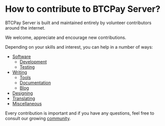 # How to contribute to BTCPay Server?

BTCPay Server is built and maintained entirely by volunteer contributors around the internet.

We welcome, appreciate and encourage new contributions. 

Depending on your skills and interest, you can help in a number of ways:

* [Software](../Contribute/ContributeDev/README.md)
  * [Development](../Contribute/ContributeDev/ContributeDevCode.md)
  * [Testing](../Contribute/ContributeDev/ContributeDevTest.md)
* [Writing](../Contribute/ContributeWrite/README.md)
  * [Tools](../Contribute/ContributeWrite/WriteSoftware.md)
  * [Documentation](../Contribute/ContributeWrite/WriteDocs.md)
  * [Blog](../Contribute/ContributeWrite/WriteBlog.md)
* [Designing](ContributeDesign.md)
* [Translating](ContributeTranslate.md)
* [Miscellaneous](ContributeMisc.md)

Every contribution is important and if you have any questions, feel free to consult our growing [community](../Community.md).
